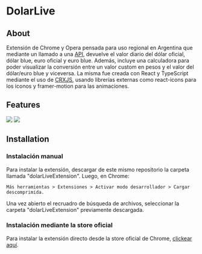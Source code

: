 # DolarLive

## About

Extensión de Chrome y Opera pensada para uso regional en Argentina que mediante un llamado a una [API](https://bluelytics.com.ar/#!/api), devuelve el valor diario del dólar oficial, dólar blue, euro oficial y euro blue. Además, incluye una calculadora para poder visualizar la conversión entre un valor custom en pesos y el valor del dólar/euro blue y viceversa.
La misma fue creada con React y TypeScript mediante el uso de [CRXJS](https://github.com/crxjs/chrome-extension-tools), usando librerías externas como react-icons para los iconos y framer-motion para las animaciones.

## Features

<img src="https://iili.io/HgCRWIS.png" border="0">
<img src="https://iili.io/HgCRGkl.png" border="0">

## Installation

### Instalación manual

Para instalar la extensión, descargar de este mismo repositorio la carpeta llamada "dolarLiveExtension".
Luego, en Chrome:

`Más herramientas > Extensiones > Activar modo desarrollador > Cargar descomprimida.`

Una vez abierto el recruadro de búsqueda de archivos, seleccionar la carpeta "dolarLiveExtension" previamente descargada.

### Instalación mediante la store oficial

Para instalar la extensión directo desde la store oficial de Chrome, [clickear aquí](https://t.co/k3usF9snUz).
